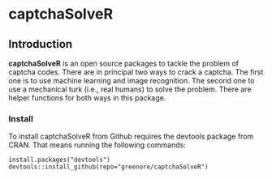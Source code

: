 captchaSolveR
=============

## Introduction

**captchaSolveR** is an open source packages to tackle the problem of captcha codes. There are in principal two ways to crack a captcha. The first one is to use machine learning and image recognition. The second one to use a mechanical turk (i.e., real humans) to solve the problem. There are helper functions for both ways in this package.

### Install 

To install captchaSolveR from Github requires the devtools package from CRAN. That means running the following commands:

```
install.packages("devtools")
devtools::install_github(repo="greenore/captchaSolveR")
```
